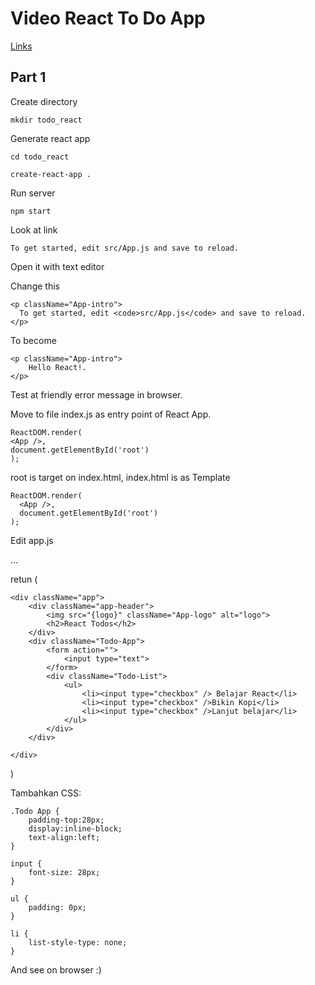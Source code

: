 # Video React To Do App

[Links](https://www.youtube.com/watch?v=S1oBU7DWt2s&index=5&list=PL-m_C-Go-ZCPKioOKTOpQYEcm5yPHCAFD)

## Part 1

Create directory

	mkdir todo_react

Generate react app

	cd todo_react

	create-react-app .

Run server

	npm start

Look at link

	To get started, edit src/App.js and save to reload. 	

Open it with text editor

Change this 

	<p className="App-intro">
	  To get started, edit <code>src/App.js</code> and save to reload.
	</p>

To become	

	<p className="App-intro">
		Hello React!.
	</p>

Test at friendly error message in browser.

Move to file index.js as entry point of React App.

	ReactDOM.render(
  	<App />,
  	document.getElementById('root')
	);	

root is target on index.html, index.html is as Template

	ReactDOM.render(
	  <App />,
	  document.getElementById('root')
	);

Edit app.js

...

retun (

	<div className="app">
		<div className="app-header">
			<img src="{logo}" className="App-logo" alt="logo">
			<h2>React Todos</h2>
		</div>
		<div className="Todo-App">
			<form action="">
				<input type="text">
			</form>
			<div className="Todo-List">
				<ul>
					<li><input type="checkbox" /> Belajar React</li>
					<li><input type="checkbox" />Bikin Kopi</li>
					<li><input type="checkbox" />Lanjut belajar</li>
				</ul>
			</div>
		</div>

	</div>

)

Tambahkan CSS:

	.Todo App {
		padding-top:28px;
		display:inline-block;
		text-align:left;   
	}

	input {
		font-size: 28px;
	}

	ul {
		padding: 0px;
	}

	li {
		list-style-type: none;
	}

And see on browser :)



